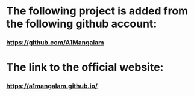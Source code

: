 # The following project is added from the following github account:
### https://github.com/A1Mangalam 

# The link to the official website: 
###  https://a1mangalam.github.io/  
